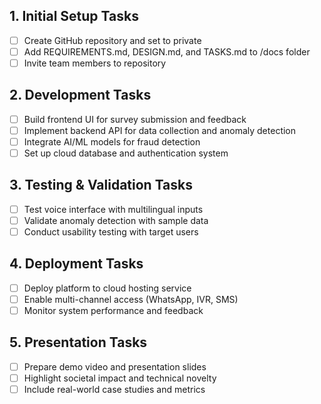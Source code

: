 ## 1. Initial Setup Tasks

- [ ] Create GitHub repository and set to private
- [ ] Add REQUIREMENTS.md, DESIGN.md, and TASKS.md to /docs folder
- [ ] Invite team members to repository

## 2. Development Tasks

- [ ] Build frontend UI for survey submission and feedback
- [ ] Implement backend API for data collection and anomaly detection
- [ ] Integrate AI/ML models for fraud detection
- [ ] Set up cloud database and authentication system

## 3. Testing & Validation Tasks

- [ ] Test voice interface with multilingual inputs
- [ ] Validate anomaly detection with sample data
- [ ] Conduct usability testing with target users

## 4. Deployment Tasks

- [ ] Deploy platform to cloud hosting service
- [ ] Enable multi-channel access (WhatsApp, IVR, SMS)
- [ ] Monitor system performance and feedback

## 5. Presentation Tasks

- [ ] Prepare demo video and presentation slides
- [ ] Highlight societal impact and technical novelty
- [ ] Include real-world case studies and metrics
